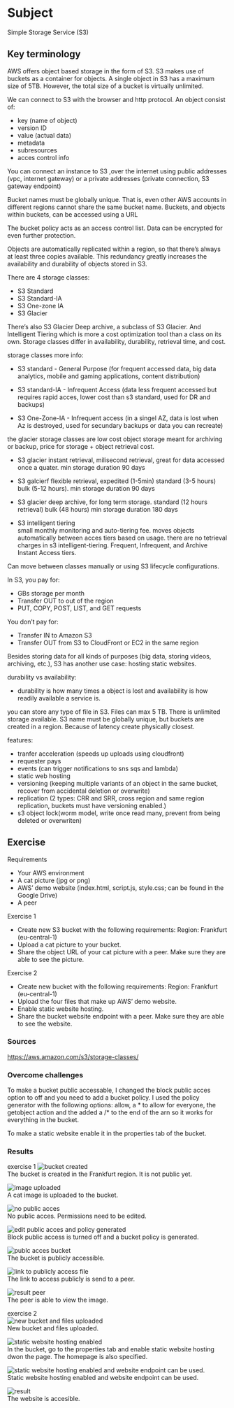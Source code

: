 # Subject
Simple Storage Service (S3)

## Key terminology
AWS offers object based storage in the form of S3. S3 makes use of buckets as a container for objects. A single object in S3 has a maximum size of 5TB. However, the total size of a bucket is virtually unlimited.  

We can connect to S3 with the browser and http protocol. An object consist of:  
- key (name of object)  
- version ID  
- value (actual data)  
- metadata  
- subresources  
- acces control info  

You can connect an instance to S3 ,over the internet using public addresses (vpc, internet gateway) or a private addresses (private connection, S3 gateway endpoint)

Bucket names must be globally unique. That is, even other AWS accounts in different regions cannot share the same bucket name. Buckets, and objects within buckets, can be accessed using a URL  

The bucket policy acts as an access control list. Data can be encrypted for even further protection.  

Objects are automatically replicated within a region, so that there’s always at least three copies available. This redundancy greatly increases the availability and durability of objects stored in S3.  

There are 4 storage classes:
- S3 Standard
- S3 Standard-IA
- S3 One-zone IA
- S3 Glacier  

There’s also S3 Glacier Deep archive, a subclass of S3 Glacier. And Intelligent Tiering which is more a cost optimization tool than a class on its own.
Storage classes differ in availability, durability, retrieval time, and cost.  

storage classes more info:  
- S3 standard - General Purpose (for frequent accessed data, big data analytics, mobile and gaming applications, content distribution)  
- S3 standard-IA - Infrequent Access (data less frequent accessed but requires rapid acces, lower cost than s3 standard, used for DR and backups) 

- S3 One-Zone-IA - Infrequent access (in a singel AZ, data is lost when Az is destroyed, used for secundary backups or data you can recreate)  

the glacier storage classes are low cost object storage meant for archiving or backup, price for storage + object retrieval cost.  
- S3 glacier instant retrieval, milisecond retrieval, great for data accessed once a quater.  min storage duration 90 days
- S3 galcierf flexible retrieval, expedited (1-5min) standard (3-5 hours) bulk (5-12 hours). min storage duration 90 days  

- S3 glacier deep archive, for long term storage. standard (12 hours retrieval) bulk (48 hours) min storage duration 180 days 

- S3 intelligent tiering  
small monthly monitoring and auto-tiering fee. moves objects automatically between acces tiers based on usage. there are no tetrieval charges in s3 intelligent-tiering. Frequent, Infrequent, and Archive Instant Access tiers.  

Can move between classes manually or using S3 lifecycle configurations.

In S3, you pay for:
- GBs storage per month
- Transfer OUT to out of the region
- PUT, COPY, POST, LIST, and GET requests  

You don’t pay for:
- Transfer IN to Amazon S3
- Transfer OUT from S3 to CloudFront or EC2 in the same region

Besides storing data for all kinds of purposes (big data, storing videos, archiving, etc.), S3 has another use case: hosting static websites.  

durability vs availability:  
- durability is how many times a object is lost and availability is how readily available a service is.  

you can store any type of file in S3. Files can max 5 TB. There is unlimited storage available. S3 name must be globally unique, but buckets are created in a region. Because of latency create physically closest.  

features:  
- tranfer acceleration (speeds up uploads using cloudfront)   
- requester pays  
- events (can trigger notifications to sns sqs and lambda)   
- static web hosting  
- versioning (keeping multiple variants of an object in the same bucket, recover from accidental deletion or overwrite)  
- replication (2 types: CRR and SRR, cross region and same region replication, buckets must have versioning enabled.)  
- s3 object lock(worm model, write once read many, prevent from being deleted or overwriten)


## Exercise  
Requirements
- Your AWS environment
- A cat picture (jpg or png)
- AWS’ demo website (index.html, script.js, style.css; can be found in the Google Drive)
- A peer


Exercise 1
- Create new S3 bucket with the following requirements: Region: Frankfurt (eu-central-1)
- Upload a cat picture to your bucket.
- Share the object URL of your cat picture with a peer. Make sure they are able to see the picture.  

Exercise 2
- Create new bucket with the following requirements: Region: Frankfurt (eu-central-1)  
- Upload the four files that make up AWS’ demo website.
- Enable static website hosting.
- Share the bucket website endpoint with a peer. Make sure they are able to see the website.



### Sources
https://aws.amazon.com/s3/storage-classes/

### Overcome challenges
To make a bucket public accessable, I changed the block public acces option to off and you need to add a bucket policy. I used the policy generator with the following options: allow, a * to allow for everyone, the getobject action and the added a /* to the end of the arn so it works for everything in the bucket.  

To make a static website enable it in the properties tab of the bucket.

### Results  
exercise 1
![bucket created](https://github.com/Techgrounds-Cloud-9/cloud-9-karimtouzani24/blob/2c1d567e794ece8676871c655671c454ab8707aa/00_includes/AWS/S3/s3e1.png)  
The bucket is created in the Frankfurt region. It is not public yet.  

![image uploaded](https://github.com/Techgrounds-Cloud-9/cloud-9-karimtouzani24/blob/2c1d567e794ece8676871c655671c454ab8707aa/00_includes/AWS/S3/s3e1b.png)  
A cat image is uploaded to the bucket.  

![no public acces](https://github.com/Techgrounds-Cloud-9/cloud-9-karimtouzani24/blob/2c1d567e794ece8676871c655671c454ab8707aa/00_includes/AWS/S3/s3e1c.png)  
No public acces. Permissions need to be edited.  

![edit public acces and policy generated](https://github.com/Techgrounds-Cloud-9/cloud-9-karimtouzani24/blob/2c1d567e794ece8676871c655671c454ab8707aa/00_includes/AWS/S3/s3e1d.png)  
Block public access is turned off and a bucket policy is generated.  

![publc acces bucket](https://github.com/Techgrounds-Cloud-9/cloud-9-karimtouzani24/blob/2c1d567e794ece8676871c655671c454ab8707aa/00_includes/AWS/S3/s3e1e.png)  
The bucket is publicly accessible.  

![link to publicly access file](https://github.com/Techgrounds-Cloud-9/cloud-9-karimtouzani24/blob/2c1d567e794ece8676871c655671c454ab8707aa/00_includes/AWS/S3/s3e1f.png)  
The link to access publicly is send to a peer.  

![result peer](https://github.com/Techgrounds-Cloud-9/cloud-9-karimtouzani24/blob/2c1d567e794ece8676871c655671c454ab8707aa/00_includes/AWS/S3/results3e1.png)  
The peer is able to view the image.  


exercise 2  
![new bucket and files uploaded](https://github.com/Techgrounds-Cloud-9/cloud-9-karimtouzani24/blob/aa88271987786e21b84b326ee9f35ad6b705f9da/00_includes/AWS/S3/s3e2a.png)  
New bucket and files uploaded.  

![static website hosting enabled](https://github.com/Techgrounds-Cloud-9/cloud-9-karimtouzani24/blob/aa88271987786e21b84b326ee9f35ad6b705f9da/00_includes/AWS/S3/s3e2b.png)  
In the bucket, go to the properties tab and enable static website hosting dwon the page. The homepage is also specified.  

![static website hosting enabled and website endpoint can be used.](https://github.com/Techgrounds-Cloud-9/cloud-9-karimtouzani24/blob/aa88271987786e21b84b326ee9f35ad6b705f9da/00_includes/AWS/S3/s3e2c.png)  
Static website hosting enabled and website endpoint can be used.  

![result](https://github.com/Techgrounds-Cloud-9/cloud-9-karimtouzani24/blob/aa88271987786e21b84b326ee9f35ad6b705f9da/00_includes/AWS/S3/results3e2.png)  
The website is accesible.





